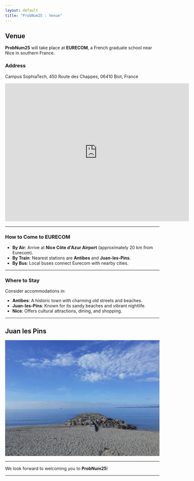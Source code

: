 ```yaml
---
layout: default
title: "ProbNum25 : Venue"
---
```

## Venue

**ProbNum25** will take place at **EURECOM**, a French graduate school near Nice in southern France. 

### Address
Campus SophiaTech, 450 Route des Chappes, 06410 Biot, France

<iframe src="https://www.google.com/maps/embed?pb=!1m18!1m12!1m3!1d9648.947804693622!2d7.0647426065641845!3d43.612269476104466!2m3!1f0!2f0!3f0!3m2!1i1024!2i768!4f13.1!3m3!1m2!1s0x12cc2bbceb8ef3b9%3A0x22dae297f1be6add!2sEurecom!5e1!3m2!1sen!2sfr!4v1729589206505!5m2!1sen!2sfr" width="600" height="450" style="border:0;" allowfullscreen="" loading="lazy" referrerpolicy="no-referrer-when-downgrade"></iframe>

---

### How to Come to EURECOM

- **By Air**: Arrive at **Nice Côte d'Azur Airport** (approximately 20 km from Eurecom).
- **By Train**: Nearest stations are **Antibes** and **Juan-les-Pins**.
- **By Bus**: Local buses connect Eurecom with nearby cities.

---

### **Where to Stay**

Consider accommodations in:

- **Antibes**: A historic town with charming old streets and beaches.
- **Juan-les-Pins**: Known for its sandy beaches and vibrant nightlife.
- **Nice**: Offers cultural attractions, dining, and shopping.

---

## **Juan les Pins**

<img src="Juan-les-Pins-2024.jpeg" alt="Beautiful Antibes" width="600" />


---

We look forward to welcoming you to **ProbNum25**!

---
